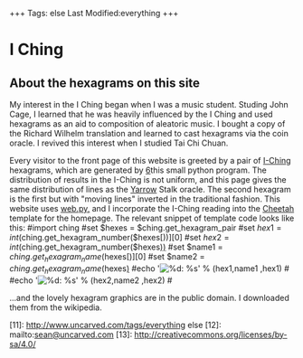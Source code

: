 +++
Tags: else
Last Modified:everything
+++
# I Ching

## About the hexagrams on this site

My interest in the I Ching began when I was a music student. Studing
John Cage, I learned that he was heavily influenced by the I Ching and
used hexagrams as an aid to composition of aleatoric music. I bought a
copy of the Richard Wilhelm translation and learned to cast hexagrams
via the coin oracle. I revived this interest when I studied Tai Chi
Chuan.

Every visitor to the front page of this website is greeted by a pair of
[I-Ching][5] hexagrams, which are generated by [6]this small python
program. The distribution of results in the I-Ching is not uniform, and
this page gives the same distribution of lines as the [Yarrow][7] Stalk
oracle. The second hexagram is the first but with "moving lines"
inverted in the traditional fashion. This website uses [web.py,][8] and I
incorporate the I-Ching reading into the [Cheetah][9] template for the
homepage. The relevant snippet of template code looks like this:
#import ching
#set $hexes = $ching.get_hexagram_pair
#set $hex1 = int($ching.get_hexagram_number($hexes[))][0]
#set $hex2 = int($ching.get_hexagram_number($hexes[))][1]
#set $name1 = $ching.get_hexagram_name($hexes[)][0]
#set $name2 = $ching.get_hexagram_name($hexes[)][1]
#echo '<img id="hex1" alt="%d: %s" src="/static/images/iching/Iching
-hexagram-%02d.png" />' % (hex1,name1 ,hex1) #
#echo '<img id="hex2" alt="%d: %s" src="/static/images/iching/Iching
-hexagram-%02d.png" />' % (hex2,name2 ,hex2) #

...and the lovely hexagram graphics are in the public domain. I
downloaded them from the wikipedia.

[1]: http://www.uncarved.com/articles/ching
[2]: http://www.uncarved.com/
[3]: http://www.uncarved.com/articles/contact
[4]: http://www.uncarved.com/login/
[5]: http://en.wikipedia.org/wiki/I_ching
[6]: http://www.uncarved.com/static/ching.py.txt
[7]: http://en.wikipedia.org/wiki/I_Ching_divination#Yarrow_stalks
[8]: http://webpy.org/
[9]: http://cheetahtemplate.org/
[10]: http://www.uncarved.com/tags/computers
[11]: http://www.uncarved.com/tags/everything else
[12]: mailto:sean@uncarved.com
[13]: http://creativecommons.org/licenses/by-sa/4.0/
